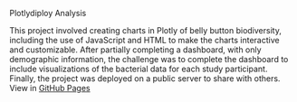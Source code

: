 Plotlydiploy Analysis

This project involved creating charts in Plotly of belly button biodiversity, including the use of JavaScript and HTML 
to make the charts interactive and customizable. After partially completing a dashboard, with only demographic information, 
the challenge was to complete the dashboard to include visualizations of the bacterial data for each study participant. Finally, the project was deployed on a public server to share with others. View in [GitHub Pages](https://presj.github.io/)


